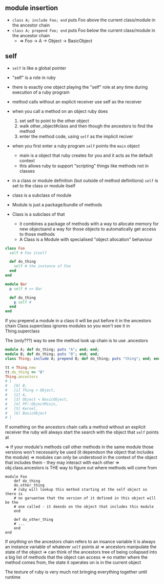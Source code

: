 ## module insertion

- `class A; include Foo; end` puts Foo above the current class/module in the
  ancestor chain
- `class A; prepend Foo; end` puts Foo below the current class/module in the
  ancestor chain
    - => Foo -> A -> Object -> BasicObject

## self

- `self` is like a global pointer
- "self" is a role in ruby
- there is exactly one object playing the "self" role at any time during
  execution of a ruby program
- method calls without an explicit receiver use self as the receiver
- when you call a method on an object ruby does
    1. set self to point to the other object
    2. walk other_object#class and then though the ancestors to find the method
    3. enter the method code, using `self` as the implicit reciver
- when you first enter a ruby program `self` points the `main` object
    - main is a object that ruby creates for you and it acts as the default
      context
    - this allows ruby to support "scripting" things like methods not in classes
- in a class or module definition (but outside of method definitions) `self` is
  set to the class or module itself

- class is a subclass of module
- Module is just a package/bundle of methods
- Class is a subclass of that
    - it combines a package of methods with a way to allocate memory for new
      objectsand a way for those objects to automatically get access to those
      methods
    - A Class is a Module with specialised "object allocation" behaviour

```ruby
class Foo
  self # Foo itself

  def do_thing
    self # the instance of Foo
  end
end

module Bar
  p self # => Bar

  def do_thing
    p self #
  end
end
```

If you prepend a module in a class it will be put before it in the ancestors
chain Class.superclass ignores modules so you won't see it in Thing.superclass

The (only???) way to see the method look up chain is to use .ancestors

```ruby
module A; def do_thing; puts "A"; end; end;
module B; def do_thing; puts "B"; end; end;
class Thing; include A; prepend B; def do_thing; puts "thing"; end; end

tt = Thing.new
tt.do_thing => "B"
Thing.ancestors
# [
#   [0] B,
#   [1] Thing < Object,
#   [2] A,
#   [3] Object < BasicObject,
#   [4] PP::ObjectMixin,
#   [5] Kernel,
#   [6] BasicObject
# ]
```

If something on the ancestors chain calls a method without an explicit receiver
the ruby will always start the search with the object that `self` points at

=> if your module's methods call other methods in the same module those versions
won't necessairly be used (it dependson the object that includes the module) =>
modules can only be understood in the context of the object that includes them -
they may interact with each other => obj.class.ancestors is THE way to figure
out where methods will come from

```
module Foo
    def do_thing
    do_other_thing
    # ruby will lookup this method starting at the self object so there is
    # no garuantee that the version of it defined in this object will be the
    # one called - it deends on the object that includes this module
    end

    def do_other_thing
    # ...
    end
end
```

If _anything_ on the ancestors chain refers to an insance variable it is always
an instance variable of whatever `self` points at => ancestors manipulate the
state of the object => can think of the ancestors tree of being collapsed into a
big list of methods that the object can access => no matter where the method
comes from, the state it operates on is in the current object

The texture of ruby is very much not bringing everything together until runtime
